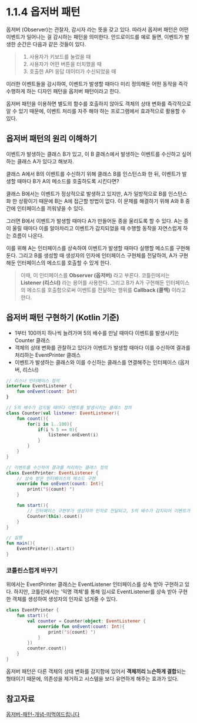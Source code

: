 # 1.1.4 옵저버 패턴 

옵저버 (Observer)는 관찰자, 감시자 라는 뜻을 갖고 있다. 따라서 옵저버 패턴은 어떤 이벤트가 일어나는 걸 감시하는 패턴을 의미한다. 안드로이드를 예로 들면, 이벤트가 발생한 순간은 다음과 같은 것들이 있다. 

>1. 사용자가 키보드를 눌렀을 때 
>2. 사용자가 어떤 버튼을 터치했을 때 
>3. 호출한 API 응답 데이터가 수신되었을 때 

이러한 이벤트들을 감시하여, 이벤트가 발생할 때마다 미리 정의해둔 어떤 동작을 즉각 수행하게 하는 디자인 패턴을 옵저버 패턴이라고 한다. 

옵저버 패턴을 이용하면 별도의 함수를 호출하지 않아도 객체의 상태 변화를 즉각적으로 알 수 있기 때문에, 이벤트 처리를 자주 해야 하는 프로그램에서 효과적으로 활용할 수 있다. 

## 옵저버 패턴의 원리 이해하기  

이벤트가 발생하는 클래스 B가 있고, 이 B 클래스에서 발생하는 이벤트를 수신하고 싶어하는 클래스 A가 있다고 해보자. 

클래스 A에서 B의 이벤트를 수신하기 위해 클래스 B를 인스턴스화 한 뒤, 이벤트가 발생할 때마다 B가 A의 메소드를 호출하도록 시킨다면? 

클래스 B에서는 이벤트가 정상적으로 발생하고 있지만, A가 일방적으로 B를 인스턴스화 한 상황이기 때문에 B는 A에 접근할 방법이 없다. 이 문제를 해결하기 위해 A와 B 중간에 인터페이스를 끼워넣을 수 있다. 

그러면 B에서 이벤트가 발생할 때마다 A가 만들어둔 종을 울리도록 할 수 있다. A는 종이 울릴 때마다 이를 알아차리고 이벤트가 감지되었을 때 수행할 동작을 자연스럽게 하는 흐름이 나온다. 

이를 위해 A는 인터페이스를 상속하여 이벤트가 발생할 때마다 실행할 메소드를 구현해둔다. 그리고 B를 생성할 때 생성자의 인자에 인터페이스 구현체를 전달하여, A가 구현해둔 인터페이스의 메소드를 호출할 수 있게 한다. 

>이때, 이 인터페이스를 **Observer (옵저버)** 라고 부른다. 코틀린에서는 **Listener (리스너)** 라는 용어를 사용한다. 그리고 B가 A가 구현해둔 인터페이스의 메소드를 호출함으로써 이벤트를 전달하는 행위를 **Callback (콜백)** 이라고 한다. 

## 옵저버 패턴 구현하기 (Kotlin 기준)

- 1부터 100까지 하나씩 늘려가며 5의 배수를 만날 때마다 이벤트를 발생시키는 Counter 클래스 
- 객체의 상태 변화를 관찰하고 있다가 이벤트가 발생할 때마다 이를 수신하여 결과를 처리하는 EventPrinter 클래스 
- 이벤트가 발생하는 클래스와 이를 수신하는 클래스를 연결해주는 인터페이스 (옵저버, 리스너)


```kotlin 
// 리스너 인터페이스 정의 
interface EventListener {
    fun onEvent(count: Int) 
}
```

```kotlin 
// 5의 배수가 감지될 때마다 이벤트를 발생시키는 클래스 정의 
class Counter(val listener: EventListener){
    fun count(){
        for(i in 1..100){
            if(i % 5 == 0){
                listener.onEvent(i) 
            }
        }
    }
}
```

```kotlin 
// 이벤트를 수신하여 결과를 처리하는 클래스 정의 
class EventPrinter: EventListener {
    // 상속 받은 인터페이스의 메소드 구현 
    override fun onEvent(count: Int){
        print("${count} ")
    }

    fun start(){
        // 인터페이스 구현부가 생성자의 인자로 전달되고, 5의 배수가 감지되어 이벤트가 발생할 때마다 print("${count} ") 함수가 실행된다. 
        Counter(this).count() 
    }
}
```

```kotlin 
// 실행 
fun main(){
    EventPrinter().start() 
}
```

### 코틀린스럽게 바꾸기 

위에서는 EventPrinter 클래스는 EventListener 인터페이스를 상속 받아 구현하고 있다. 하지만, 코틀린에서는 '익명 객체'를 통해 임시로 EventListener를 상속 받아 구현한 객체를 생성하여 생성자의 인자로 넘겨줄 수 있다. 

```kotlin 
class EventPrinter {
    fun start(){
        val counter = Counter(object: EventListener {
            override fun onEvent(count: Int){
                print("${count} ")
            }
        })
        counter.count() 
    }
}
```

옵저버 패턴은 다른 객체의 상태 변화를 감지함에 있어서 **객체끼리 느슨하게 결합**되는 형태이기 때문에, 의존성을 제거하고 시스템을 보다 유연하게 해주는 효과가 있다. 

## 참고자료 

[옵저버-패턴-개념-떠먹여드립니다](https://velog.io/@haero_kim/%EC%98%B5%EC%A0%80%EB%B2%84-%ED%8C%A8%ED%84%B4-%EA%B0%9C%EB%85%90-%EB%96%A0%EB%A8%B9%EC%97%AC%EB%93%9C%EB%A6%BD%EB%8B%88%EB%8B%A4)